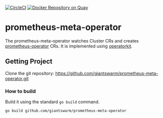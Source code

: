 [![CircleCI](https://circleci.com/gh/giantswarm/prometheus-meta-operator.svg?&style=shield)](https://circleci.com/gh/giantswarm/prometheus-meta-operator) [![Docker Repository on Quay](https://quay.io/repository/giantswarm/prometheus-meta-operator/status "Docker Repository on Quay")](https://quay.io/repository/giantswarm/prometheus-meta-operator)

# prometheus-meta-operator

The prometheus-meta-operator watches Cluster CRs and creates [prometheus-operator] CRs. It is implemented
using [operatorkit].

## Getting Project

Clone the git repository: https://github.com/giantswarm/prometheus-meta-operator.git

### How to build

Build it using the standard `go build` command.

```
go build github.com/giantswarm/prometheus-meta-operator
```


[operatorkit]: https://github.com/giantswarm/operatorkit
[prometheus-operator]: https://github.com/coreos/prometheus-operator
